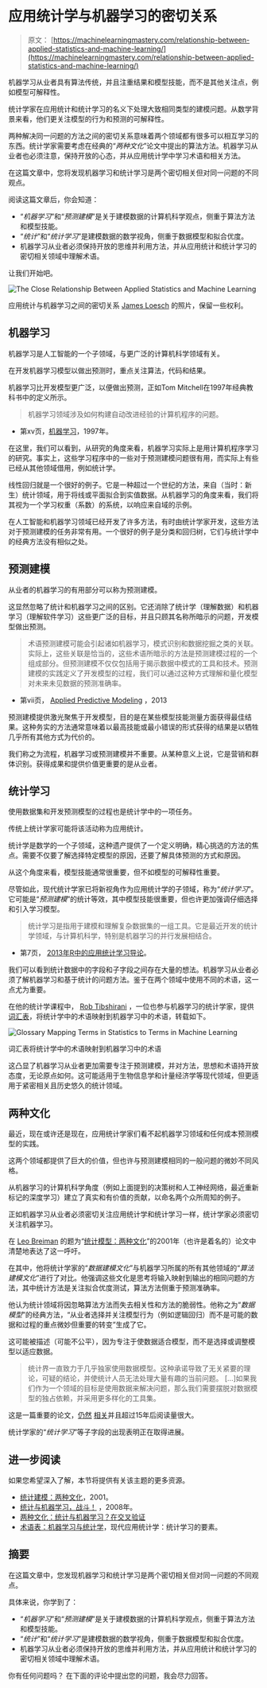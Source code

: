 # 应用统计学与机器学习的密切关系

> 原文： [https://machinelearningmastery.com/relationship-between-applied-statistics-and-machine-learning/](https://machinelearningmastery.com/relationship-between-applied-statistics-and-machine-learning/)

机器学习从业者具有算法传统，并且注重结果和模型技能，而不是其他关注点，例如模型可解释性。

统计学家在应用统计和统计学习的名义下处理大致相同类型的建模问题。从数学背景来看，他们更关注模型的行为和预测的可解释性。

两种解决同一问题的方法之间的密切关系意味着两个领域都有很多可以相互学习的东西。统计学家需要考虑在经典的“_两种文化_”论文中提出的算法方法。机器学习从业者也必须注意，保持开放的心态，并从应用统计学中学习术语和相关方法。

在这篇文章中，您将发现机器学习和统计学习是两个密切相关但对同一问题的不同观点。

阅读这篇文章后，你会知道：

*   “_机器学习_”和“_预测建模_”是关于建模数据的计算机科学观点，侧重于算法方法和模型技能。
*   “_统计_”和“_统计学习_”是建模数据的数学视角，侧重于数据模型和拟合优度。
*   机器学习从业者必须保持开放的思维并利用方法，并从应用统计和统计学习的密切相关领域中理解术语。

让我们开始吧。

![The Close Relationship Between Applied Statistics and Machine Learning](img/422319beae94bd0c240c880a40f6a4f2.jpg)

应用统计与机器学习之间的密切关系
[James Loesch](https://www.flickr.com/photos/jal33/39234165402/) 的照片，保留一些权利。

## 机器学习

机器学习是人工智能的一个子领域，与更广泛的计算机科学领域有关。

在开发机器学习模型以做出预测时，重点关注算法，代码和结果。

机器学习比开发模型更广泛，以便做出预测，正如Tom Mitchell在1997年经典教科书中的定义所示。

> 机器学习领域涉及如何构建自动改进经验的计算机程序的问题。

- 第xv页，[机器学习](https://amzn.to/2pXYSA6)，1997年。

在这里，我们可以看到，从研究的角度来看，机器学习实际上是用计算机程序学习的研究。事实上，这些学习程序中的一些对于预测建模问题很有用，而实际上有些已经从其他领域借用，例如统计学。

线性回归就是一个很好的例子。它是一种超过一个世纪的方法，来自（当时：新生）统计领域，用于将线或平面拟合到实值数据。从机器学习的角度来看，我们将其视为一个学习权重（系数）的系统，以响应来自域的示例。

在人工智能和机器学习领域已经开发了许多方法，有时由统计学家开发，这些方法对于预测建模的任务非常有用。一个很好的例子是分类和回归树，它们与统计学中的经典方法没有相似之处。

## 预测建模

从业者的机器学习的有用部分可以称为预测建模。

这显然忽略了统计和机器学习之间的区别。它还消除了统计学（理解数据）和机器学习（理解软件学习）这些更广泛的目标，并且只顾其名称所暗示的问题，开发模型做出预测。

> 术语预测建模可能会引起诸如机器学习，模式识别和数据挖掘之类的关联。实际上，这些关联是恰当的，这些术语所暗示的方法是预测建模过程的一个组成部分。但预测建模不仅仅包括用于揭示数据中模式的工具和技术。预测建模的实践定义了开发模型的过程，我们可以通过这种方式理解和量化模型对未来未见数据的预测准确率。

- 第vii页， [Applied Predictive Modeling](https://amzn.to/2InAS0T) ，2013

预测建模提供激光聚焦于开发模型，目的是在某些模型技能测量方面获得最佳结果。这种务实的方法通常意味着以最高技能或最小错误的形式获得的结果是以牺牲几乎所有其他方式为代价的。

我们称之为流程，机器学习或预测建模并不重要。从某种意义上说，它是营销和群体识别。获得成果和提供价值更重要的是从业者。

## 统计学习

使用数据集和开发预测模型的过程也是统计学中的一项任务。

传统上统计学家可能将该活动称为应用统计。

统计学是数学的一个子领域，这种遗产提供了一个定义明确，精心挑选的方法的焦点。需要不仅要了解选择特定模型的原因，还要了解具体预测的方式和原因。

从这个角度来看，模型技能通常很重要，但不如模型的可解释性重要。

尽管如此，现代统计学家已将新视角作为应用统计学的子领域，称为“_统计学习_”。它可能是“_预测建模_”的统计等效，其中模型技能很重要，但也许更加强调仔细选择和引入学习模型。

> 统计学习是指用于建模和理解复杂数据集的一组工具。它是最近开发的统计学领域，与计算机科学，特别是机器学习的并行发展相结合。

- 第7页， [2013年R中的应用统计学习导论](https://amzn.to/2Gvhkqz)。

我们可以看到统计数据中的字段和子字段之间存在大量的想法。机器学习从业者必须了解机器学习和基于统计的问题方法。鉴于在两个领域中使用不同的术语，这一点尤为重要。

在他的统计学课程中， [Rob Tibshirani](http://statweb.stanford.edu/~tibs/) ，一位也参与机器学习的统计学家，提供[词汇表](http://statweb.stanford.edu/~tibs/stat315a/glossary.pdf)，将统计学中的术语映射到机器学习中的术语，转载如下。

![Glossary Mapping Terms in Statistics to Terms in Machine Learning](img/407d9ee7f0f370a44fb88539398c171c.jpg)

词汇表将统计学中的术语映射到机器学习中的术语

这凸显了机器学习从业者更加需要专注于预测建模，并对方法，思想和术语持开放态度，无论原点如何。这可能适用于生物信息学和计量经济学等现代领域，但更适用于紧密相关且历史悠久的统计领域。

## 两种文化

最近，现在或许还是现在，应用统计学家们看不起机器学习领域和任何成本预测模型的实践。

这两个领域都提供了巨大的价值，但也许与预测建模相同的一般问题的微妙不同风格。

从机器学习的计算机科学角度（例如上面提到的决策树和人工神经网络，最近重新标记的深度学习）建立了真实和有价值的贡献，以命名两个众所周知的例子。

正如机器学习从业者必须密切关注应用统计学和统计学习一样，统计学家必须密切关注机器学习。

在 [Leo Breiman](https://en.wikipedia.org/wiki/Leo_Breiman) 的题为“[统计模型：两种文化](http://projecteuclid.org/euclid.ss/1009213726)”的2001年（也许是着名的）论文中清楚地表达了这一呼吁。

在其中，他将统计学家的“_数据建模文化_”与机器学习所属的所有其他领域的“_算法建模文化_”进行了对比。他强调这些文化是思考将输入映射到输出的相同问题的方法，其中统计方法是关注拟合优度测试，算法方法侧重于预测准确率。

他认为统计领域将因忽略算法方法而失去相关性和方法的脆弱性。他称之为“_数据模型_”的经典方法，“从业者选择并关注模型行为（例如逻辑回归）而不是可能的数据和过程的重点微妙但重要的转变”生成了它。

这可能被描述（可能不公平），因为专注于使数据适合模型，而不是选择或调整模型以适应数据。

> 统计界一直致力于几乎独家使用数据模型。这种承诺导致了无关紧要的理论，可疑的结论，并使统计人员无法处理大量有趣的当前问题。 [...]如果我们作为一个领域的目标是使用数据来解决问题，那么我们需要摆脱对数据模型的独占依赖，并采用更多样化的工具集。

这是一篇重要的论文，[仍然](http://brenocon.com/blog/2008/12/statistics-vs-machine-learning-fight/) [相关](https://stats.stackexchange.com/questions/6/the-two-cultures-statistics-vs-machine-learning)并且超过15年后阅读量很大。

统计学家的“_统计学习_”等子字段的出现表明正在取得进展。

## 进一步阅读

如果您希望深入了解，本节将提供有关该主题的更多资源。

*   [统计建模：两种文化](http://projecteuclid.org/euclid.ss/1009213726)，2001。
*   [统计与机器学习，战斗！](http://brenocon.com/blog/2008/12/statistics-vs-machine-learning-fight/) ，2008年。
*   [两种文化：统计与机器学习？在交叉验证](https://stats.stackexchange.com/questions/6/the-two-cultures-statistics-vs-machine-learning)
*   [术语表：机器学习与统计学](http://statweb.stanford.edu/~tibs/stat315a/glossary.pdf)，现代应用统计学：统计学习的要素。

## 摘要

在这篇文章中，您发现机器学习和统计学习是两个密切相关但对同一问题的不同观点。

具体来说，你学到了：

*   “_机器学习_”和“_预测建模_”是关于建模数据的计算机科学观点，侧重于算法方法和模型技能。
*   “_统计_”和“_统计学习_”是建模数据的数学视角，侧重于数据模型和拟合优度。
*   机器学习从业者必须保持开放的思维并利用方法，并从应用统计和统计学习的密切相关领域中理解术语。

你有任何问题吗？
在下面的评论中提出您的问题，我会尽力回答。
